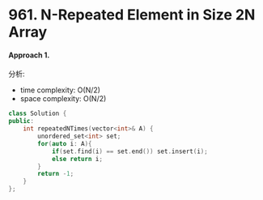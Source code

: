 # 961. N-Repeated Element in Size 2N Array
#### Approach 1.
分析:
- time complexity: O(N/2)
- space complexity: O(N/2)
```c++
class Solution {
public:
    int repeatedNTimes(vector<int>& A) {
        unordered_set<int> set;
        for(auto i: A){
            if(set.find(i) == set.end()) set.insert(i);
            else return i;
        }
        return -1;
    }
};
```
